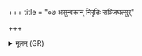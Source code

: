 +++
title = "०७ असुन्वकान् निरृतिः सञ्जिघत्सुर्"

+++
<details><summary>मूलम् (GR)</summary>

असुन्वकान् निरृतिः संजिघत्सुर्  
नास्याः पिता विद्यते नोत माता ।  
मध्यात् स्वस्राम् अनु जघान सर्वं  
न देवानाम् असुर्यं सम् आप ॥
</details>